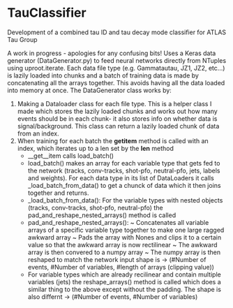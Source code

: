 # TauClassifier
Development of a combined tau ID and tau decay mode classifier for ATLAS Tau Group

A work in progress - apologies for any confusing bits!
Uses a Keras data generator (DataGenerator.py) to feed neural networks directly from NTuples using uproot.iterate. Each data file type (e.g. Gammatautau, JZ1, JZ2, etc...) is 
lazily loaded into chunks and a batch of training data is made by concatenating all the arrays together. This avoids having all the data loaded into memory at once.
The DataGenerator class works by:
  1. Making a Dataloader class for each file type. This is a helper class I made which stores the lazily loaded chunks and works out how many events should be in each chunk- 
     it also stores info on whether data is signal/background. This class can return a lazily loaded chunk of data from an index.
  2. When training for each batch the __getitem__ method is called with an index, which iterates up to a len set by the __len__ method
     - __get__item calls load_batch()
     - load_batch() makes an array for each variable type that gets fed to the network (tracks, conv-tracks, shot-pfo, neutral-pfo, jets, labels and weights). For each data type
     in its list of DataLoaders it calls _load_batch_from_data() to get a chunck of data which it then joins together and returns.
     - _load_batch_from_data(): For the variable types with nested objects (tracks, conv-tracks, shot-pfo, neutral-pfo) the pad_and_reshape_nested_arrays() method is called
     - pad_and_reshape_nested_arrays(): 
            ~ Concatenates all variable arrays of a specific variable type together to make one large ragged awkward array
            ~ Pads the array with Nones and clips it to a certain value so that the awkward array is now rectilinear
            ~ The awkward array is then convered to a numpy array
            ~ The numpy array is then reshaped to match the network input shape is -> (#Number of events, #Number of variables, #length of arrays (clipping value))
     - For variable types which are already recilinear and contain multiple variables (jets) the reshape_arrays() method is called which does a similar thing to the above except
       without the padding. The shape is also differnt -> (#Number of events, #Number of variables)
